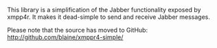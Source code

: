 This library is a simplification of the Jabber functionality exposed by xmpp4r. It makes it dead-simple to send and receive Jabber messages.

Please note that the source has moved to GitHub: http://github.com/blaine/xmppr4-simple/